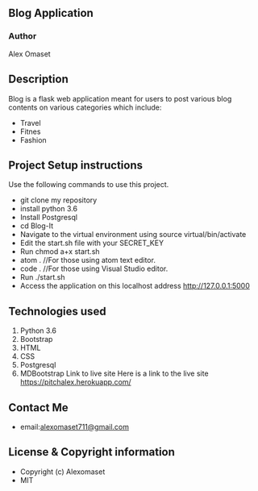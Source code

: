 ## Blog Application
### Author
Alex Omaset
## Description
Blog is a flask web application meant for users to post various blog contents on various categories which include:


* Travel
* Fitnes
* Fashion


## Project Setup instructions
Use the following commands to use this project.

* git clone my repository
* install python 3.6
* Install Postgresql
* cd Blog-It
* Navigate to the virtual environment using source virtual/bin/activate
* Edit the start.sh file with your SECRET_KEY
* Run chmod a+x start.sh
* atom . //For those using atom text editor.
* code . //For those using Visual Studio editor.
* Run ./start.sh
* Access the application on this localhost address http://127.0.0.1:5000

## Technologies used

1. Python 3.6
2. Bootstrap
3. HTML
4. CSS
5. Postgresql
6. MDBootstrap
Link to live site
Here is a link to the live site https://pitchalex.herokuapp.com/

## Contact Me
* email:alexomaset711@gmail.com

## License & Copyright information
* Copyright (c) Alexomaset
* MIT

